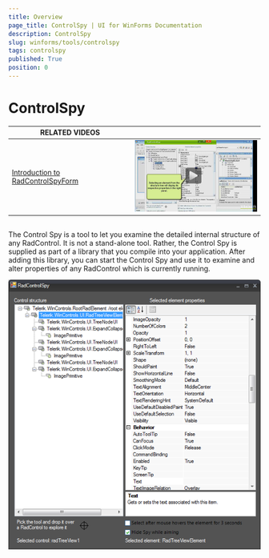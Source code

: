 ```yaml
---
title: Overview
page_title: ControlSpy | UI for WinForms Documentation
description: ControlSpy
slug: winforms/tools/controlspy
tags: controlspy
published: True
position: 0
---
```


# ControlSpy

| RELATED VIDEOS |  |
| ------ | ------:|
|[Introduction to RadControlSpyForm](http://www.telerik.com/videos/winforms/introduction-to-radcontrolspyform)|![tools-controlspy-overview 001](images/tools-controlspy-overview001.png)|

## 

The Control Spy is a tool to let you examine the detailed internal structure of any RadControl. It is not a stand-alone tool. Rather, the Control Spy is supplied as part of a library that you compile into your application. After adding this library, you can start the Control Spy and use it to examine and alter properties of any RadControl which is currently running.

![tools-controlspy-overview 002](images/tools-controlspy-overview002.png)
